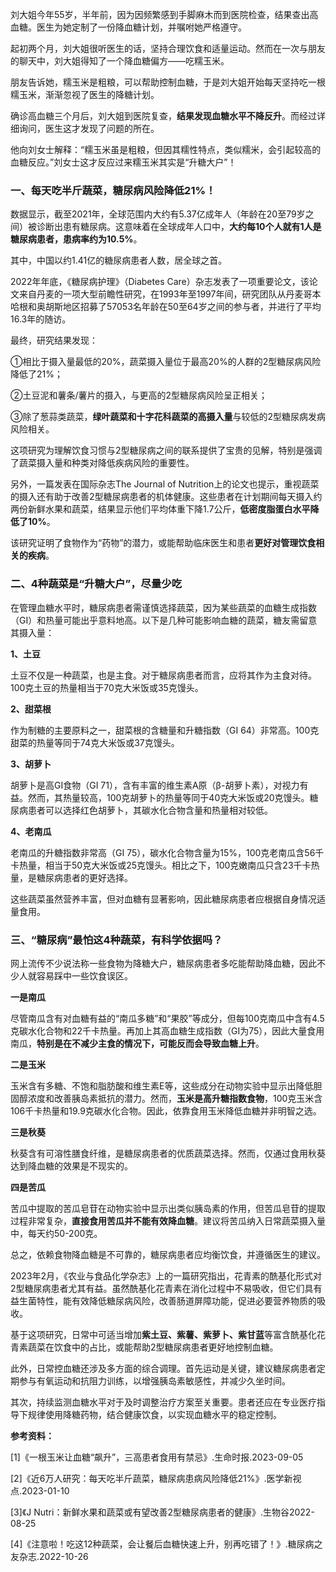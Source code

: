刘大姐今年55岁，半年前，因为因频繁感到手脚麻木而到医院检查，结果查出高血糖。医生为她定制了一份降血糖计划，并嘱咐她严格遵守。

起初两个月，刘大姐很听医生的话，坚持合理饮食和适量运动。然而在一次与朋友的聊天中，刘大姐得知了一个降血糖偏方——吃糯玉米。

朋友告诉她，糯玉米是粗粮，可以帮助控制血糖，于是刘大姐开始每天坚持吃一根糯玉米，渐渐忽视了医生的降糖计划。

确诊高血糖三个月后，刘大姐到医院复查，**结果发现血糖水平不降反升**。而经过详细询问，医生这才发现了问题的所在。

他向刘女士解释：“糯玉米虽是粗粮，但因其糯性特点，类似糯米，会引起较高的血糖反应。”刘女士这才反应过来糯玉米其实是“升糖大户”！

### 一、每天吃半斤蔬菜，糖尿病风险降低21%！

数据显示，截至2021年，全球范围内大约有5.37亿成年人（年龄在20至79岁之间）被诊断出患有糖尿病。这意味着在全球成年人口中，**大约每10个人就有1人是糖尿病患者，患病率约为10.5%**。

其中，中国以约1.41亿的糖尿病患者人数，居全球之首。

2022年年底，《糖尿病护理》（Diabetes Care）杂志发表了一项重要论文，该论文来自丹麦的一项大型前瞻性研究，在1993年至1997年间，研究团队从丹麦哥本哈根和奥胡斯地区招募了57053名年龄在50至64岁之间的参与者，并进行了平均16.3年的随访。

最终，研究结果发现：

①相比于摄入量最低的20%，蔬菜摄入量位于最高20%的人群的2型糖尿病风险降低了21%；

②土豆泥和薯条/薯片的摄入，与更高的2型糖尿病风险呈正相关；

③除了葱蒜类蔬菜，**绿叶蔬菜和十字花科蔬菜的高摄入量**与较低的2型糖尿病发病风险相关。

这项研究为理解饮食习惯与2型糖尿病之间的联系提供了宝贵的见解，特别是强调了蔬菜摄入量和种类对降低疾病风险的重要性。

另外，一篇发表在国际杂志The Journal of Nutrition上的论文也提示，重视蔬菜的摄入还有助于改善2型糖尿病患者的机体健康。这些患者在计划期间每天摄入约两份新鲜水果和蔬菜，结果显示他们平均体重下降1.7公斤，**低密度脂蛋白水平降低了10%**。

该研究证明了食物作为“药物”的潜力，或能帮助临床医生和患者**更好对管理饮食相关的疾病**。

### 二、4种蔬菜是“升糖大户”，尽量少吃

在管理血糖水平时，糖尿病患者需谨慎选择蔬菜，因为某些蔬菜的血糖生成指数（GI）和热量可能出乎意料地高。以下是几种可能影响血糖的蔬菜，糖友需留意其摄入量：

**1、土豆**

土豆不仅是一种蔬菜，也是主食。对于糖尿病患者而言，应将其作为主食对待。100克土豆的热量相当于70克大米饭或35克馒头。

**2、甜菜根**

作为制糖的主要原料之一，甜菜根的含糖量和升糖指数（GI 64）非常高。100克甜菜的热量等同于74克大米饭或37克馒头。

**3、胡萝卜**

胡萝卜是高GI食物（GI 71），含有丰富的维生素A原（β-胡萝卜素），对视力有益。然而，其热量较高，100克胡萝卜的热量等同于40克大米饭或20克馒头。糖尿病患者可以选择红色胡萝卜，其碳水化合物含量和热量相对较低。

**4、老南瓜**

老南瓜的升糖指数非常高（GI 75），碳水化合物含量为15%，100克老南瓜含56千卡热量，相当于50克大米饭或25克馒头。相比之下，100克嫩南瓜只含23千卡热量，是糖尿病患者的更好选择。

这些蔬菜虽然营养丰富，但对血糖有显著影响，因此糖尿病患者应根据自身情况适量食用。

### 三、“糖尿病”最怕这4种蔬菜，有科学依据吗？

网上流传不少说法称一些食物为降糖大户，糖尿病患者多吃能帮助降血糖，因此不少人就容易踩中一些饮食误区。

**一是南瓜**

尽管南瓜含有对血糖有益的“南瓜多糖”和“果胶”等成分，但每100克南瓜中含有4.5克碳水化合物和22千卡热量。再加上其高血糖生成指数（GI为75），因此大量食用南瓜，**特别是在不减少主食的情况下，可能反而会导致血糖上升**。

**二是玉米**

玉米含有多糖、不饱和脂肪酸和维生素E等，这些成分在动物实验中显示出降低胆固醇浓度和改善胰岛素抵抗的潜力。然而，**玉米是高升糖指数食物**，100克玉米含106千卡热量和19.9克碳水化合物。因此，依靠食用玉米降低血糖并非明智之选。

**三是秋葵**

秋葵含有可溶性膳食纤维，是糖尿病患者的优质蔬菜选择。然而，仅通过食用秋葵达到降血糖的效果是不现实的。

**四是苦瓜**

苦瓜中提取的苦瓜皂苷在动物实验中显示出类似胰岛素的作用，但苦瓜皂苷的提取过程非常复杂，**直接食用苦瓜并不能有效降血糖**。建议将苦瓜纳入日常蔬菜摄入量中，每天约50-200克。

总之，依赖食物降血糖是不可靠的，糖尿病患者应均衡饮食，并遵循医生的建议。

2023年2月，《农业与食品化学杂志》上的一篇研究指出，花青素的酰基化形式对2型糖尿病患者尤其有益。虽然酰基化花青素在消化过程中不易吸收，但它们具有益生菌特性，能有效降低糖尿病风险，改善肠道屏障功能，促进必要营养物质的吸收。

基于这项研究，日常中可适当增加**紫土豆、紫薯、紫萝卜、紫甘蓝**等富含酰基化花青素蔬菜在饮食中的占比，或能帮助2型糖尿病患者更好地控制血糖。

此外，日常控血糖还涉及多方面的综合调理。首先运动是关键，建议糖尿病患者定期参与有氧运动和抗阻力训练，以增强胰岛素敏感性，并减少久坐时间。

其次，持续监测血糖水平对于及时调整治疗方案至关重要。患者还应在专业医疗指导下规律使用降糖药物，结合健康饮食，以实现血糖水平的稳定控制。

**参考资料：**

[1]《一根玉米让血糖“飙升”，三高患者食用有禁忌》.生命时报.2023-09-05

[2]《近6万人研究：每天吃半斤蔬菜，糖尿病患病风险降低21%》.医学新视点.2023-01-10

[3]《J Nutri：新鲜水果和蔬菜或有望改善2型糖尿病患者的健康》.生物谷2022-08-25

[4]《注意啦！吃这12种蔬菜，会让餐后血糖快速上升，别再吃错了！》.糖尿病之友杂志.2022-10-26


